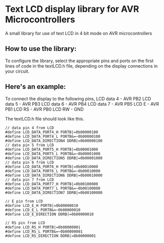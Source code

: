 # Text LCD display library for AVR Microcontrollers
A small library for use of text LCD in 4 bit mode on AVR microcontrollers

## How to use the library:
To configure the library, select the appropriate pins and ports on the first lines of code in the textLCD.h file, depending on the display connections in your circuit.

## Here's an example:
To connect the display to the following pins,
LCD data 4 - AVR PB2
LCD data 5 - AVR PB3
LCD data 6 - AVR PB4
LCD data 7 - AVR PB5
LCD E - AVR PB1
LCD RS - AVR PB0
LCD RW - GND

The textLCD.h file should look like this.
```
// data pin 4 from LCD
#define LCD_DATA_PORT4_H PORTB|=0b00000100
#define LCD_DATA_PORT4_L PORTB&=~0b00000100
#define LCD_DATA_DIRECTION4 DDRB|=0b00000100
// data pin 5 from LCD
#define LCD_DATA_PORT5_H PORTB|=0b00001000
#define LCD_DATA_PORT5_L PORTB&=~0b00001000
#define LCD_DATA_DIRECTION5 DDRB|=0b00001000
// data pin 6 from LCD
#define LCD_DATA_PORT6_H PORTB|=0b00010000
#define LCD_DATA_PORT6_L PORTB&=~0b00010000
#define LCD_DATA_DIRECTION6 DDRB|=0b00010000
// data pin 7 from LCD
#define LCD_DATA_PORT7_H PORTB|=0b00100000
#define LCD_DATA_PORT7_L PORTB&=~0b00100000
#define LCD_DATA_DIRECTION7 DDRB|=0b00100000

// E pin from LCD
#define LCD_E_H PORTB|=0b00000010
#define LCD_E_L PORTB&=~0b00000010
#define LCD_E_DIRECTION DDRB|=0b00000010

// RS pin from LCD
#define LCD_RS_H PORTB|=0b00000001
#define LCD_RS_L PORTB&=~0b00000001
#define LCD_RS_DIRECTION DDRB|=0b00000001
```